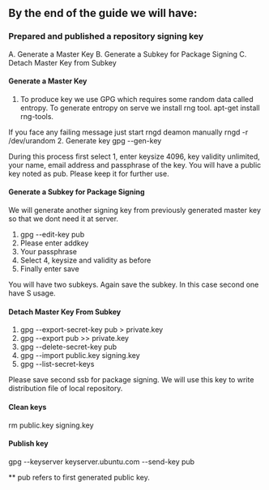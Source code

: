 ## By the end of the guide we will have:

### Prepared and published a repository signing key
A. Generate a Master Key
B. Generate a Subkey for Package Signing
C. Detach Master Key from Subkey

#### Generate a Master Key
1. To produce key we use GPG which requires some random data called entropy. To generate entropy on serve we install rng tool.
apt-get install rng-tools.

If you face any failing message just start rngd deamon manually
rngd -r /dev/urandom
2. Generate key
gpg --gen-key

During this process first select 1, enter keysize 4096, key validity unlimited, your name, email address and passphrase of the key. You will have a public key noted as pub. Please keep it for further use.

#### Generate a Subkey for Package Signing
We will generate another signing key from previously generated master key so that we dont need it at server.

1. gpg --edit-key pub
2. Please enter addkey
3. Your passphrase
4. Select 4, keysize and validity as before
5. Finally enter save

You will have two subkeys. Again save the subkey. In this case second one have S usage.

#### Detach Master Key From Subkey
1. gpg --export-secret-key pub > private.key
2. gpg --export pub >> private.key
3. gpg --delete-secret-key pub
4. gpg --import public.key signing.key
5. gpg --list-secret-keys

Please save second ssb for package signing. We will use this key to write distribution file of local repository.

#### Clean keys
rm public.key signing.key

#### Publish key
gpg --keyserver keyserver.ubuntu.com --send-key pub

** pub refers to first generated public key.
